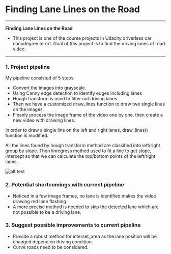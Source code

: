 # **Finding Lane Lines on the Road** 

---

**Finding Lane Lines on the Road**

* This project is one of the course projects in Udacity driverless car nanodegree term1.
  Goal of this project is to find the driving lanes of road video.


[image1]: ./test_images_output/solidWhiteCurve.jpg
[gif1]: ./test_videos_output/car_lane_video_right_.gif
---

### 1. Project pipeline


My pipeline consisted of 5 steps:
* Convert the images into grayscale.
* Using Canny edge detection to identify edges including lanes
* Hough transform is used to filter out driving lanes
* Then we have a customized draw_lines function to draw two single lines on the images.
* Finanly process the image frame of the video one by one, then create a new video with drawing lines.


In order to draw a single line on the left and right lanes, draw_lines() function is modified.

All the lines found by hough transform method are classified into left/right group by slope.
Then linregress mothed used to fit a line to get slope, intercept so that we can calculate the top/bottom points
of the left/right lanes.

![alt text][gif1]


### 2. Potential shortcomings with current pipeline

* Noticed in a few image frames, no lane is identified makes the video drawing red lane flashing.
* A more precise method is needed to skip the detected lane which are not possible to be a driving lane.


### 3. Suggest possible improvements to current pipeline

* Provide a robust method for interset_area as the lane position will be changed depend on driving condition.
* Curve roads need to be considered.
